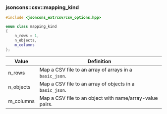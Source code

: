 ### jsoncons::csv::mapping_kind

```c++
#include <jsoncons_ext/csv/csv_options.hpp>

enum class mapping_kind
{
    n_rows = 1, 
    n_objects, 
    m_columns
};
```

Value      |Definition
-----------|-----------
n_rows    | Map a CSV file to an array of arrays in a `basic_json`.
n_objects | Map a CSV file to an array of objects in a `basic_json`.
m_columns | Map a CSV file to an object with name/array-value pairs. 


